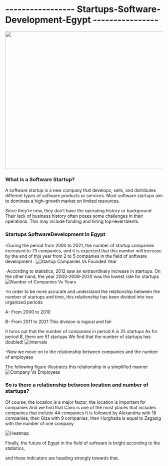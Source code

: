# ----------------- Startups-Software-Development-Egypt ----------------
<p align="center">
  <img 
    width="900"
    height="440"
    src="https://user-images.githubusercontent.com/104658866/180604398-2a525a82-5e80-4e19-aa19-e50e322d3535.jpg"
  >
</p>
 
### What is a Software Startup?
A software startup is a new company that develops, sells, and distributes different types of software products or services. Most software startups aim to dominate a high-growth market on limited resources.

Since they’re new, they don’t have the operating history or background. Their lack of business history often poses some challenges in their operations. This may include funding and hiring top-level talents. 

### Startups SoftwareDevelopment in Egypt
-During the period from 2000 to 2021, the number of startup companies increased to 73 companies, and it is expected that this number will increase by the end of this year from 2 to 5 companies in the field of software development .
![Startup Companies Vs Founded Year](https://user-images.githubusercontent.com/104658866/180605163-b992ed44-7f0d-424d-9b77-31bffd8d09fb.png)



-According to statistics, 2012 saw an extraordinary increase in startups. On the other hand, the year 2000-2009-2020 was the lowest rate for startups
![Number of Companies Vs Years](https://user-images.githubusercontent.com/104658866/180604809-90188672-dcb2-4c6f-b607-38283f90454d.png)

-In order to be more accurate and understand the relationship between the number of startups and time, this relationship has been divided into two organized periods

A- From 2000 to 2010

B- From 2011 to 2021
This division is logical and fair

It turns out that the number of companies in period A is 25 startups
As for period B, there are 51 startups
We find that the number of startups has doubled!
![intervals](https://user-images.githubusercontent.com/104658866/180605573-ec90e606-9a7e-426a-9a0d-bc1bb876c48f.png)

-Now we move on to the relationship between companies and the number of employees

The following figure illustrates this relationship in a simplified manner
![Company Vs Employees](https://user-images.githubusercontent.com/104658866/180605807-e552af3e-a584-495c-b8eb-c7e2d9590217.png)


### So is there a relationship between location and number of startups?
Of course, the location is a major factor, the location is important for companies
And we find that Cairo is one of the most places that includes companies that include 44 companies
It is followed by Alexandria with 18 companies, then Giza with 9 companies, then Hurghada is equal to Zagazig with the number of one company

![Heatmap](https://user-images.githubusercontent.com/104658866/180606044-29d8417d-5ed0-4f6d-9892-a0329890423c.png)

Finally, the future of Egypt in the field of software is bright according to the statistics,

and these indicators are heading strongly towards that.
